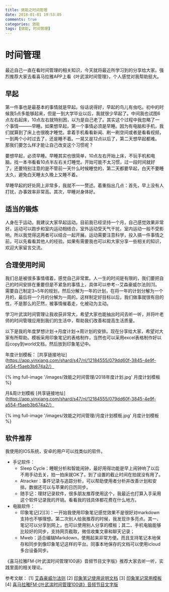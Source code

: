 ```yaml
---
title: 效能之时间管理
date: 2018-01-01 19:53:05
comments: true
categories: 效能
tags: [效能, 时间管理]
---
```



# 时间管理
最近自己一直在看时间管理的相关知识，今天就将最近所学习到的分享给大家。强烈推荐大家去看喜马拉雅APP上看《叶武滨时间管理》，个人感觉对我帮助挺大。

## 早起
第一件事也是最基本的事情就是早起。俗话说得好，早起的鸟儿有虫吃。初中的时候我5点多能够起来，但是一到大学毕业以后，我就很少早起了。中间我也试图6点左右起床，10点左右就特别困，以为是自己老了。其实这个过程中我忽略了一个事情———早睡。如果想早起，第一个事情必须是早睡。因为有电脑和手机，我们就算到了床上也很晚才睡觉。拿着手机看看新闻、刷一刷空间或者是看看视频，一到两个小时过去了，还是睡不着。一晃又是12点以后了，第二天想早起都难。那我们要怎么样才能让自己改变这个习惯呢？

要想早起，必须早睡。早睡其实也很简单，10点左右开始上床，不玩手机和电脑，找一本书看看10点半左右关灯睡觉。开始可能不太习惯，过一段时间就好了。还要特别注意的是不管前一天什么时候睡觉的，第二天都要早起，白天不要睡太久，避免白天睡太久晚上又睡不着。

早睡早起的好处网上非常多，我就不一一赘述。着重指出几点：首先，早上没有人打扰，办事效率非常高。其次，早睡对身体好。

## 适当的锻炼
人身在于运动，我建议大家早起运动。目前我已经坚持一个月，自己感觉效果非常好。运动可以跑步和室内运动相结合。室外运动受天气干扰，室内运动一般不受影响，所以我觉得这两者可以结合一起开展。运动需要注意科学，投入搞一件事情之前，可以先看看其他人的经验。如果有需要我也可以和大家分享一些相关的知识，欢迎大家留言交流。

## 合理使用时间
我们总是被很多事情缠着，感觉自己非常累。人一生的时间是有限的，我们要把自己的时间安排在重要但是不紧急的事情上，具体可以参考--艾森豪威尔法则[1]。需要自己制定3~5年的规划，然后分解为一年的计划，在将一年的计划分解为一个月的，最后将一个月的分解为一周的。这样制定好目标以后，我们做事就很有目的性，不是那么的茫然，被事情催着走，化被动为主动。

学习叶武滨时间管理让我收获非常大，希望大家也能抽出时间去听一听，并将叶老师的时间管理应用到我们的生活中，帮助我们改善和提高生活质量。

以下是我的年度梦想计划->月度计划->周计划的安排。现在分享给大家，希望对大家有所帮助。模板采用印象笔记的表格制作，当然也可以采用excel表格制作好以后copy到world文档，然后放到印象笔记中。

年度计划模板： [共享链接地址](https://app.yinxiang.com/shard/s47/nl/12184555/079dd60f-3845-4e9f-a554-f5aeb3b674a2/）

{% img full-image '/images/效能之时间管理/2018年度计划.jpg' 月度计划模板 %}

月&周计划模板 [共享链接地址](https://app.yinxiang.com/shard/s47/nl/12184555/079dd60f-3845-4e9f-a554-f5aeb3b674a2/）  

{% img full-image '/images/效能之时间管理/月度计划模板.jpg' 月度计划模板 %}


## 软件推荐
我使用的IOS系统，安卓的用户可以找类似的软件。
- 手记软件：
    - Sleep Cycle：睡眠分析和智能闹钟，最好用得功能是早上闹钟响了以后不用手动去关，拍一拍床就OK了。到了设置的截止时间在拍就没有用了。
    - Atracker：事件记录与追踪分析，可以帮助使用者分析并改善计划和安排。数据还可以与苹果的日历同步。
    - 随手记：理财记录软件，很多朋友推荐使用这个，我最近也打算入手采用这个软件记录我的开销。看看我的钱具体都花费在什么地方。
- 电脑软件：
    - 印象笔记[2][3]：一开始我使用印象笔记感觉效果不是很好对markdown支持也不够理想。第二次别人给我推荐的时候，我发现许多亮点。其一、笔记可以分享到网上，也可以使用别人分享的模板；其二、手机电脑能够比较好的同步，支持网页截取，微信收集文章和聊天记录；
    - Mweb：适合编辑Markdown，使用起来非常方便。而且支持笔记本地保存和同步到像印象笔记这样的平台。同事本地保存的文档可以使用icloud多台设备同步。

《喜马拉雅FM·《叶武滨时间管理100讲》音频节目文字版》推荐大家去听一听，实践里面的相关理论。

参考文献：
[1] [艾森豪威尔法则](https://baike.baidu.com/item/%E8%89%BE%E6%A3%AE%E8%B1%AA%E5%A8%81%E5%B0%94%E6%B3%95%E5%88%99/8409768)
[2] [印象笔记使用说明文档](https://www.yinxiang.com/webclipper/guide/)
[3] [印象笔记常用模板](https://list.yinxiang.com/?from=singlemessage)
[4] [喜马拉雅FM·《叶武滨时间管理100讲》音频节目文字版](https://mp.weixin.qq.com/s/jFkvSUYYzCoDImUQk4MnkQ)

